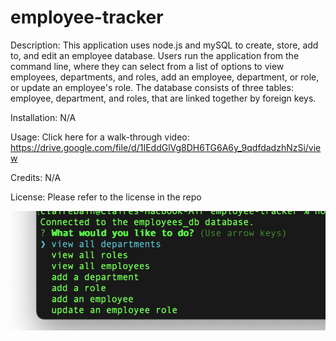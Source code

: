 # employee-tracker

Description: This application uses node.js and mySQL to create, store, add to, and edit an employee database. Users run the application from the command line, where they can select from a list of options to view employees, departments, and roles, add an employee, department, or role, or update an employee's role. The database consists of three tables: employee, department, and roles, that are linked together by foreign keys.

Installation: N/A

Usage: Click here for a walk-through video: https://drive.google.com/file/d/1IEddGlVg8DH6TG6A6y_9qdfdadzhNzSi/view

Credits: N/A

License: Please refer to the license in the repo

![Picture of application](./assets/employee-tracker.png)